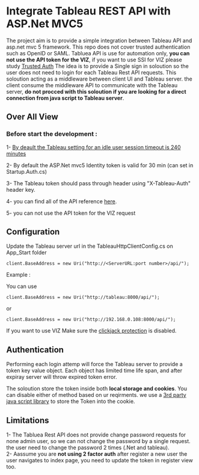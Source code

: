 # Integrate Tableau REST API with ASP.Net MVC5 
The project aim is to provide a simple integration between Tableau API and asp.net mvc 5 framework.
This repo does not cover trusted authentication such as OpenID or SAML.
Tabluea API is use for automation only, **you can not use the API token for the VIZ**, if you want to use SSI for VIZ please study [Trusted Auth](http://onlinehelp.tableau.com/current/server/en-us/trusted_auth.htm)
The idea is to provide a Single sign in soloution so the user does not need to login for each Tableau Rest API requests. 
This soloution acting as a middleware between client UI and Tableau server. the client consume the middleware API to communicate with the Tableau server, **do not procced with this soloution if you are looking for a direct connection from java script to Tableau server**.
## Over All View
### Before start the development : 

1- [By deault the Tableau setting for an idle user session timeout is 240 minutes](http://kb.tableau.com/articles/howto/changing-the-user-session-timeout)

2- By default the ASP.Net mvc5 Identity token is valid for 30 min (can set in Startup.Auth.cs)

3- The Tableau token should pass through header using "X-Tableau-Auth" header key. 

4- you can find all of the API reference [here](https://onlinehelp.tableau.com/current/api/rest_api/en-us/help.htm#REST/rest_api_ref.htm#API_Reference%3FTocPath%3DAPI%2520Reference%7C_____0).

5- you can not use the API token for the VIZ request

## Configuration 

Update the Tableau server url in the TableauHttpClientConfig.cs on App_Start folder 

`` client.BaseAddress = new Uri("http://<ServerURL:port number>/api/"); ``

Example : 

You can use

`` client.BaseAddress = new Uri("http://tableau:8000/api/"); ``

or

`` client.BaseAddress = new Uri("http://192.168.0.108:8000/api/"); ``

If you want to use VIZ Make sure the [clickjack protection](http://onlinehelp.tableau.com/current/server/en-us/clickjack_protection.htm) is disabled.

## Authentication

Performing each login attemp will force the Tableau server to provide a token key value object. Each object has limited time life span, and after expiray server will throw expired token error. 

The soloution store the token inside both **local storage and cookies**. You can disable either of method based on ur reqirments. we use a [3rd party java script library](https://developer.mozilla.org/en-US/docs/Web/API/Document/cookie/Simple_document.cookie_framework) to store the Token into the cookie.


## Limitations 

1- The Tabluea Rest API does not provide change password requests for none admin user, so we can not change the password by a single request. the user need to change the password 2 times (.Net and tableau).  
2- Aassume you are **not using 2 factor auth** after register a new user the user navigates to index page, you need to update the token in register view too. 




